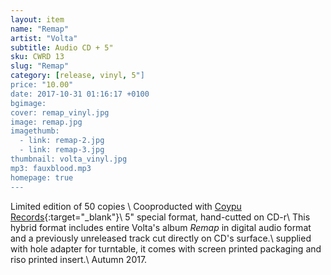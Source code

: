```yaml
---
layout: item
name: "Remap"
artist: "Volta"
subtitle: Audio CD + 5"
sku: CWRD 13
slug: "Remap"
category: [release, vinyl, 5"]
price: "10.00"
date: 2017-10-31 01:16:17 +0100
bgimage:
cover: remap_vinyl.jpg
image: remap.jpg
imagethumb:
  - link: remap-2.jpg
  - link: remap-3.jpg
thumbnail: volta_vinyl.jpg
mp3: fauxblood.mp3
homepage: true
---
```


Limited edition of 50 copies \\
Cooproducted with [Coypu Records](http://coypurecords.com/){:target="_blank"}\\
5" special format, hand-cutted on CD-r\\
This hybrid format includes entire Volta's album *Remap* in digital audio format and a previously unreleased track cut directly on CD's surface.\\
supplied with hole adapter for turntable, it comes with screen printed packaging and riso printed insert.\\
Autumn 2017.